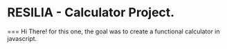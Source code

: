 # RESILIA - Calculator Project.

=== Hi There! for this one, the goal was to create a functional calculator in javascript.
